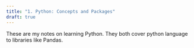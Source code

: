 ```yaml
---
title: "1. Python: Concepts and Packages"
draft: true
---
```


These are my notes on learning Python. They both cover python language to libraries like Pandas.